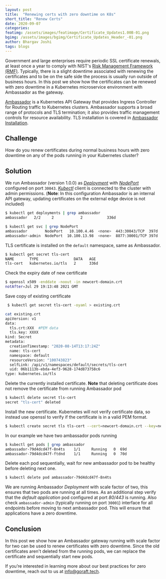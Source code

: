 ```yaml
---
layout: post
title:  "Renewing certs with zero downtime on K8s"
short_title: "Renew Certs"
date: 2020-09-07
categories:
featimg: /assets/images/featimage/Certificate_Updates1.00B-01.png
bgimg: /assets/images/bgimg/Certificate_Updates_Header_-01.png
author: Bhargav Joshi
tags: blogs
---
```


Government and large enterprises require periodic SSL certificate renewals, at least once a year to comply with NIST's [Risk Management Framework (RMF)](https://csrc.nist.gov/publications/detail/sp/800-37/rev-2/final). Typically, there is a slight downtime associated with renewing the certificates and to be on the safe side the process is usually run outside of business hours. In this post we show how the certificates can be renewed with zero downtime in a Kubernetes microservice environment with Ambassador as the gateway.

[Ambassador](https://www.getambassador.io/) is a Kubernetes API Gateway that provides Ingress Controller for Routing traffic to Kubernetes clusters. Ambassador supports a broad range of protocols and TLS termination; it also provides traffic management controls for resource availability. TLS installation is covered in [Ambassador Installation](https://www.getambassador.io/docs/latest/howtos/tls-termination/).

## Challenge

How do you renew certificates during normal business hours with zero downtime on any of the pods running in your Kubernetes cluster?

## Solution

We run Ambassador (version 1.0.0) as [*Deployment*](https://kubernetes.io/docs/concepts/workloads/controllers/deployment/) with [*NodePort*](https://kubernetes.io/docs/concepts/services-networking/service/#nodeport) configured on port `30043`. [*Kubectl*](https://kubernetes.io/docs/tasks/tools/install-kubectl/) client is connected to the cluster with admin permissions.
(**Note**: In this configuration Ambassador is an internal API gateway, updating certificates on the external edge device is not included)

```bash
$ kubectl get deployments | grep ambassador
ambassador   2/2     2            2           336d

$ kubectl get svc | grep NodePort
ambassador        NodePort   10.100.4.46  <none>  443:30043/TCP  397d
ambassador-admin  NodePort  10.100.13.98  <none>  8877:30001/TCP 397d
```

TLS certificate is installed on the `default` namespace, same as Ambassador.

```bash
$ kubectl get secret tls-cert
NAME       TYPE                DATA   AGE
tls-cert   kubernetes.io/tls   2      336d

```

Check the expiry date of new certificate

```bash
$ openssl x509 -enddate -noout -in newcert-domain.crt 
notAfter=Jul 29 19:13:48 2021 GMT
```

Save copy of existing certificate

```bash
 $ kubectl get secret tls-cert -oyaml > existing.crt

cat existing.crt
apiVersion: v1
data:
  tls.crt:XXX  #PEM data
  tls.key: XXXX
kind: Secret
metadata:
  creationTimestamp: "2020-08-14T13:17:24Z"
  name: tls-cert
  namespace: default
  resourceVersion: "100743823"
  selfLink: /api/v1/namespaces/default/secrets/tls-cert
  uid: 06b1113b-ebda-4ef3-9628-174d873758c6
type: kubernetes.io/tls
```

Delete the currently installed certificate. **Note** that deleting certificate does not remove the certificate from running Ambassador pod

```bash
$ kubectl delete secret tls-cert 
secret "tls-cert" deleted
```

Install the new certificate. Kubernetes will not verify certificate data, so instead use openssl to verify if the certificate is in a valid PEM format.

```bash
$ kubectl create secret tls tls-cert --cert=newcert-domain.crt --key=newcert-domain.key 
```

In our example we have two ambassador pods running

```bash
$ kubectl get pods | grep ambassador
ambassador-79d4dcd47f-8n4ts    1/1     Running   0  69d     
ambassador-79d4dcd47f-ftdnd    1/1     Running   0  70d
```

Delete each pod sequentially, wait for new ambassador pod to be healthy before deleting next one.

```bash
$ kubectl delete pod ambassador-79d4dcd47f-8n4ts
```

We are running Ambassador *Deployment* with scale factor of two, this ensures that two pods are running at all times. As an additional step verify that the *default application* pod configured at port *80/443* is running. Also check `ambassador-admin` (typically running on port `30001`) interface for all endpoints before moving to next ambassador pod. This will ensure that applications have a zero downtime.

## Conclusion

In this post we show how an Ambassador gateway running with scale factor for two can be used to renew certificates with zero downtime. Since the old certificates aren't deleted from the running pods, we can replace the certificate and sequentially start new pods.

If you’re interested in learning more about our best practices for zero downtime, reach out to us at [info@goraft.tech](mailto:info@goraft.tech).
